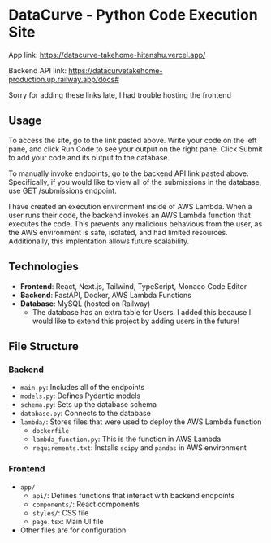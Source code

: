 # DataCurve - Python Code Execution Site

App link: https://datacurve-takehome-hitanshu.vercel.app/

Backend API link: https://datacurvetakehome-production.up.railway.app/docs#

Sorry for adding these links late, I had trouble hosting the frontend

## Usage

To access the site, go to the link pasted above.
Write your code on the left pane, and click Run Code to see your output on the right pane.
Click Submit to add your code and its output to the database.

To manually invoke endpoints, go to the backend API link pasted above. Specifically, if you would like to view all of the submissions in the database, use GET /submissions endpoint.

I have created an execution environment inside of AWS Lambda. When a user runs their code, the backend invokes an AWS Lambda function that executes the code. This prevents any malicious behavious from the user, as the AWS environment is safe, isolated, and had limited resources. Additionally, this implentation allows future scalability.

## Technologies

- **Frontend**: React, Next.js, Tailwind, TypeScript, Monaco Code Editor
- **Backend**: FastAPI, Docker, AWS Lambda Functions
- **Database**: MySQL (hosted on Railway)
  - The database has an extra table for Users. I added this because I would like to extend this project by adding users in the future!

## File Structure

### Backend
- `main.py`: Includes all of the endpoints
- `models.py`: Defines Pydantic models
- `schema.py`: Sets up the database schema
- `database.py`: Connects to the database
- `lambda/`: Stores files that were used to deploy the AWS Lambda function
  - `dockerfile`
  - `lambda_function.py`: This is the function in AWS Lambda
  - `requirements.txt`: Installs `scipy` and `pandas` in AWS environment

### Frontend
- `app/`
  - `api/`: Defines functions that interact with backend endpoints
  - `components/`: React components
  - `styles/`: CSS file
  - `page.tsx`: Main UI file
- Other files are for configuration

